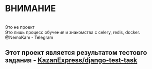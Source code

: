 <h1 style="font-height: bold"> ВНИМАНИЕ </h1> <br />
Это не проект <br />
Это лишь процесс обучения и знакомства с celery, redis, docker.
<br />
@NemoKam - Telegram


<h2>Этот проект является результатом тестовго задания - <a href="https://github.com/KazanExpress/django-test-task">KazanExpress/django-test-task</a></h2>
